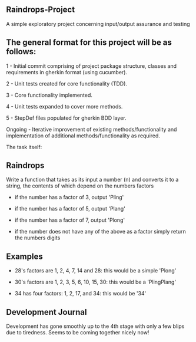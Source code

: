 ## Raindrops-Project
A simple exploratory project concerning input/output assurance and testing

## The general format for this project will be as follows:

1 - Initial commit comprising of project package structure, classes and requirements in gherkin format (using cucumber).

2 - Unit tests created for core functionality (TDD).

3 - Core functionality implemented.

4 - Unit tests expanded to cover more methods.

5 - StepDef files populated for gherkin BDD layer.

Ongoing - Iterative improvement of existing methods/functionality and implementation of additional methods/functionality as required.





The task itself:

## Raindrops

Write a function that takes as its input a number (n) and converts it to a string, the contents of which depend on the numbers factors

- if the number has a factor of 3, output 'Pling'

- if the number has a factor of 5, output 'Plang'

- if the number has a factor of 7, output 'Plong'

- if the number does not have any of the above as a factor simply return the numbers digits

## Examples

- 28's factors are 1, 2, 4, 7, 14 and 28: this would be a simple 'Plong'

- 30's factors are 1, 2, 3, 5, 6, 10, 15, 30: this would be a 'PlingPlang'

- 34 has four factors: 1, 2, 17, and 34: this would be '34'




## Development Journal

Development has gone smoothly up to the 4th stage with only a few blips due to tiredness. Seems to be coming together nicely now!
